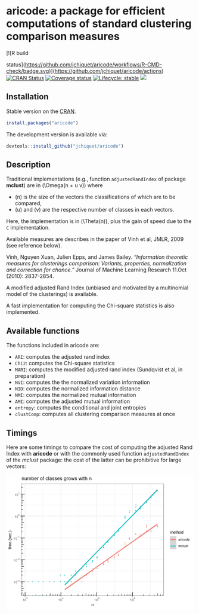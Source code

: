 
# aricode: a package for efficient computations of standard clustering comparison measures

<!-- badges: start --> [![R build
status](https://github.com/jchiquet/aricode/workflows/R-CMD-check/badge.svg)](https://github.com/jchiquet/aricode/actions)
[![CRAN
Status](https://www.r-pkg.org/badges/version/aricode)](https://CRAN.R-project.org/package=aricode)
[![Coverage
status](https://codecov.io/gh/jchiquet/aricode/branch/master/graph/badge.svg)](https://codecov.io/gh/jchiquet/aricode)
[![Lifecycle:
stable](https://img.shields.io/badge/lifecycle-stable-blue.svg)](https://www.tidyverse.org/lifecycle/#stable)
[![](https://img.shields.io/github/last-commit/jchiquet/aricode.svg)](https://github.com/jchiquet/aricode/commits/master)
<!-- badges: end -->

## Installation

Stable version on the
[CRAN](https://cran.rstudio.com/web/packages/aricode/).

``` r
install.packages("aricode")
```

The development version is available via:

``` r
devtools::install_github("jchiquet/aricode")
```

## Description

Traditional implementations (e.g., function `adjustedRandIndex` of
package **mclust**) are in \(\Omega(n + u v)\) where

  - \(n\) is the size of the vectors the classifications of which are to
    be compared,
  - \(u\) and \(v\) are the respective number of classes in each
    vectors.

Here, the implementation is in \(\Theta(n)\), plus the gain of speed due
to the `C` implementation.

Available measures are describes in the paper of Vinh et al, JMLR, 2009
(see reference below).

Vinh, Nguyen Xuan, Julien Epps, and James Bailey. *“Information
theoretic measures for clusterings comparison: Variants, properties,
normalization and correction for chance.”* Journal of Machine Learning
Research 11.Oct (2010): 2837-2854.

A modified adjusted Rand Index (unbiased and motivated by a multinomial
model of the clusterings) is available.

A fast implementation for computing the Chi-square statistics is also
implemented.

## Available functions

The functions included in aricode are:

  - `ARI`: computes the adjusted rand index
  - `Chi2`: computes the Chi-square statistics
  - `MARI`: computes the modified adjusted rand index (Sundqvist et al,
    in preparation)
  - `NVI`: computes the the normalized variation information
  - `NID`: computes the normalized information distance
  - `NMI`: computes the normalized mutual information
  - `AMI`: computes the adjusted mutual information
  - `entropy`: computes the conditional and joint entropies
  - `clustComp`: computes all clustering comparison measures at once

## Timings

Here are some timings to compare the cost of computing the adjusted Rand
Index with **aricode** or with the commonly used function
`adjustedRandIndex` of the *mclust* package: the cost of the latter can
be prohibitive for large vectors:

![](man/figures/timings_plot-1.png)<!-- -->
